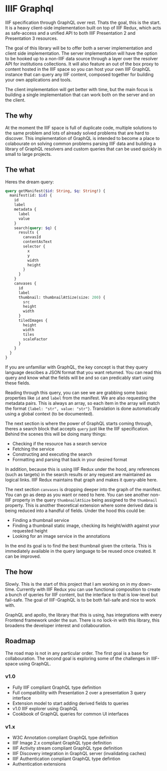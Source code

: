 # IIIF Graphql

IIIF specification through GraphQL over rest. Thats the goal, this is the start. It is a heavy client-side implementation built on top of IIIF Redux, which acts as safe-access and a unified API to both IIIF Presentation 2 and Presentation 3 resources.

The goal of this library will be to offer both a server implementation and client side implementation. The server implementation will have the option to be hooked up to a non-IIIF data source through a layer over the resolver API for institutions collections. It will also feature an out of the box proxy to content hosted in the IIIF space so you can host your own IIIF GraphQL instance that can query any IIIF content, composed together for building your own applications and tools.

The client implementation will get better with time, but the main focus is building a single implementation that can work both on the server and on the client.

## The why

At the moment the IIIF space is full of duplicate code, multiple solutions to the same problem and lots of already solved problems that are hard to discover. This implementation of GraphQL is intended to become a place to colabourate on solving common problems parsing IIIF data and building a library of GraphQL resolvers and custom queries that can be used quickly in small to large projects.

## The what

Heres the dream query:

```graphql
query getManifest($id: String, $q: String!) {
  manifest(id: $id) {
    id
    label
    metadata {
      label
      value
    }
    search(query: $q) {
      results {
        canvasId
        contentAsText
        selector {
          x
          y
          width
          height
        }
      }
    }
    canvases {
      id
      label
      thumbnail: thumbnailAtSize(size: 200) {
        src
        height
        width
      }
      tiledImages {
        height
        width
        tiles
        scaleFactor
      }
    }
  }
}
```

If you are unfamiliar with GraphQL, the key concept is that they query language descibes a JSON format that you want returned. You can read this query and know what the fields will be and so can predicably start using these fields.

Reading through this query, you can see we are grabbing some basic properties like `id` and `label` from the manifest. We are also requesting the metadata pairs. This is always an array, so each item in the array will match the format `{label: "str", value: "str"}`. Translation is done automatically using a global context (to be documented).

The next section is where the power of GraphQL starts coming through, theres a search block that accepts `query` just like the IIIF specification. Behind the scenes this will be doing many things:

- Checking if the resource has a search service
- Fetching the service
- Constructing and executing the search
- Formatting and parsing that back in your desired format

In addition, because this is using IIIF Redux under the hood, any references (such as targets) in the search results or any request are maintained as logical links. IIIF Redux maintains that graph and makes it query-able here.

The next section `canvases` is dropping deeper into the graph of the manifest. You can go as deep as you want or need to here. You can see another non-IIIF property in the query `thumbnailAtSize` being assigned to the `thumbnail` property. This is another theoretical extension where some derived data is being reduced into a handful of fields. Under the hood this could be:

- Finding a thumbnail service
- Finding a thumbnail static image, checking its height/width against your requested height
- Looking for an image service in the annotations

In the end its goal is to find the best thumbnail given the criteria. This is immediately available in the query language to be reused once created. It can be improved.

## The how

Slowly. This is the start of this project that I am working on in my down-time. Currently with IIIF Redux you can use functional composition to create a bunch of queries for IIIF content, but the interface to that is low-level but fail-safe. The goal of IIIF-GraphQL is to be both fail-safe and nice to work with.

GraphQL and apollo, the library that this is using, has integrations with every Frontend framework under the sun. There is no lock-in with this library, this broadens the developer interest and collabouration.

## Roadmap

The road map is not in any particular order. The first goal is a base for collabouration. The second goal is exploring some of the challenges in IIIF-space using GraphQL.

### v1.0

- Fully IIIF compliant GraphQL type definition
- Full compatibility with Presentation 2 over a presentation 3 query interface
- Extension model to start adding derived fields to queries
- v1.0 IIIF explorer using GraphQL
- Cookbook of GraphQL queries for common UI interfaces

### v1.x

- W3C Annotation compliant GraphQL type definition
- IIIF Image 2.x compliant GraphQL type definition
- IIIF Activity stream compliant GraphQL type definition
- IIIF Discovery integration in GraphQL server (invalidating caches)
- IIIF Authentication compliant GraphQL type defintion
- Authentication extensions
